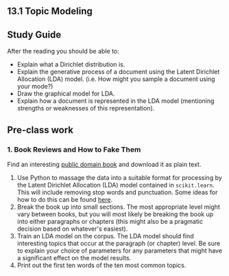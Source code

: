 ## 13.1 Topic Modeling

## Study Guide

After the reading you should be able to:

- Explain what a Dirichlet distribution is.
- Explain the generative process of a document using the Latent Dirichlet Allocation (LDA) model. (i.e.  How might you sample a document using your mode?)
- Draw the graphical model for LDA.
- Explain how a document is represented in the LDA model (mentioning strengths or weaknesses of this representation).

## Pre-class work

### 1. Book Reviews and How to Fake Them

Find an interesting [public domain book](https://www.gutenberg.org/browse/scores/top#books-last30) and download it as plain text.

1. Use Python to massage the data into a suitable format for processing by the Latent Dirichlet Allocation (LDA) model contained in `scikit.learn`. This will include removing stop words and punctuation. Some ideas for how to do this can be found [here](https://stackoverflow.com/questions/5486337/how-to-remove-stop-words-using-nltk-or-python).
2. Break the book up into small sections. The most appropriate level might vary between books, but you will most likely be breaking the book up into either paragraphs or chapters (this might also be a pragmatic decision based on whatever's easiest).
3. Train an LDA model on the corpus. The LDA model should find interesting topics that occur at the paragraph (or chapter) level. Be sure to explain your choice of parameters for any parameters that might have a significant effect on the model results.
4. Print out the first ten words of the ten most common topics.
